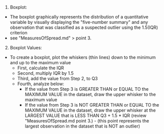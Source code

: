 <!-- Boxplot: Used for graphical display of a quantitative variable --> 

1. Boxplot: 
  - The boxplot graphically represents the distribution of a quantitative variable by visually displaying the "five-number summary" and any observation that was classified as a suspected outlier using the 1.5(IQR) criterion
  - see "MeasuresOfSpread.md" > point 3. 
  
2. Boxplot Values:
  - To create a boxplot, plot the whiskers (thin lines) down to the minimum and up to the maximum value 
    - First, calculate the IQR
    - Second, multiply IQR by 1.5 
    - Third, add the value from Step 2, to Q3
    - Fourth, analyze below: 
        - If the value from Step 3 is GREATER THAN or EQUAL TO the MAXIMUM VALUE in the dataset, draw the upper whisker to the maximum value 
        - If the value from Step 3 is NOT GREATER THAN or EQUAL TO the MAXIMUM VALUE in the dataset, draw the upper whisker at the LARGEST VALUE that is LESS THAN Q3 + 1.5 * IQR (review "MeasuresOfSpread.md point 3.) - (this point represents the largest observation in the dataset that is NOT an outlier)
  

